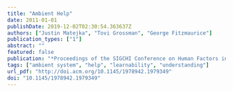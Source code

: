 ```yaml
---
title: "Ambient Help"
date: 2011-01-01
publishDate: 2019-12-02T02:30:54.363637Z
authors: ["Justin Matejka", "Tovi Grossman", "George Fitzmaurice"]
publication_types: ["1"]
abstract: ""
featured: false
publication: "*Proceedings of the SIGCHI Conference on Human Factors in Computing Systems*"
tags: ["ambient system", "help", "learnability", "understanding"]
url_pdf: "http://doi.acm.org/10.1145/1978942.1979349"
doi: "10.1145/1978942.1979349"
---
```


